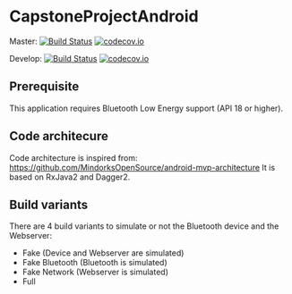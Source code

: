 # CapstoneProjectAndroid

Master: [![Build Status](https://travis-ci.org/alexmichon/CapstoneProjectAndroid.svg?branch=master)](https://travis-ci.org/alexmichon/CapstoneProjectAndroid)
[![codecov.io](https://codecov.io/github/alexmichon/CapstoneProjectAndroid/branch/master/graph/badge.svg)](https://codecov.io/github/alexmichon/CapstoneProjectAndroid)

Develop: [![Build Status](https://travis-ci.org/alexmichon/CapstoneProjectAndroid.svg?branch=develop)](https://travis-ci.org/alexmichon/CapstoneProjectAndroid)
[![codecov.io](https://codecov.io/github/alexmichon/CapstoneProjectAndroid/branch/develop/graph/badge.svg)](https://codecov.io/github/alexmichon/CapstoneProjectAndroid)


## Prerequisite
This application requires Bluetooth Low Energy support (API 18 or higher).

## Code architecure
Code architecture is inspired from: https://github.com/MindorksOpenSource/android-mvp-architecture
It is based on RxJava2 and Dagger2.

## Build variants
There are 4 build variants to simulate or not the Bluetooth device and the Webserver:
* Fake (Device and Webserver are simulated)
* Fake Bluetooth (Bluetooth is simulated)
* Fake Network (Webserver is simulated)
* Full